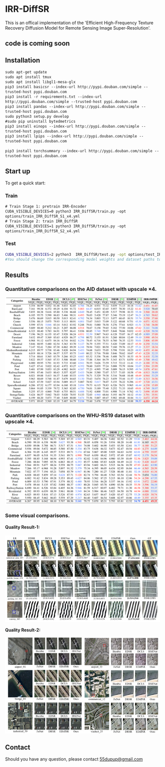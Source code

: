 # IRR-DiffSR
This is an offical implementation of the 'Efficient High-Frequency Texture Recovery Diffusion Model for Remote Sensing Image Super-Resolution'.
## code is coming soon

## Installation
```
sudo apt-get update
sudo apt install tmux
sudo apt install libgl1-mesa-glx
pip3 install basicsr --index-url http://pypi.douban.com/simple --trusted-host pypi.douban.com
pip3 install -r requirements.txt --index-url http://pypi.douban.com/simple --trusted-host pypi.douban.com
pip3 install pandas --index-url http://pypi.douban.com/simple --trusted-host pypi.douban.com
sudo python3 setup.py develop
#sudo pip uninstall bytedmetrics
pip3 install einops --index-url http://pypi.douban.com/simple --trusted-host pypi.douban.com
pip3 install lpips --index-url http://pypi.douban.com/simple --trusted-host pypi.douban.com

pip3 install torchsummary --index-url http://pypi.douban.com/simple --trusted-host pypi.douban.com
```

## Start up
To get a quick start:

### Train
```
# Train Stage 1: pretrain IRR-Encoder
CUDA_VISIBLE_DEVICES=0 python3 IRR_DiffSR/train.py -opt options/train_IRR_DiffSR_S1_x4.yml
# Train Stage 2: train IRR_DiffSR
CUDA_VISIBLE_DEVICES=1 python3 IRR_DiffSR/train.py -opt options/train_IRR_DiffSR_S2_x4.yml
```

### Test
```bash
CUDA_VISIBLE_DEVICES=2 python3  IRR_DiffSR/test.py -opt options/test_IRR_DiffSR_S2_x4.yml 
#You should change the corresponding model weights and dataset paths to your corresponding paths.
```


## Results

###  Quantitative comparisons on the AID dataset with upscale ×4.

![](./figs/result-AID.png)

### Quantitative comparisons on the WHU-RS19 dataset with upscale ×4.

![](./figs/result-WHU-RS19.png)

### Some visual comparisons.

#### **Quality Result-1:**

![](./figs/V-result-NWPU.png)

**Quality Result-2:**

![](./figs/V-result-WHU-RS19.png)



## Contact
Should you have any question, please contact 55dupup@gmail.com